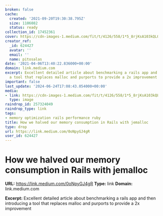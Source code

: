 ```yaml
---
broken: false
cache:
  created: '2021-09-20T19:30:38.795Z'
  size: 1106082
  status: ready
collection_id: 17452361
cover: https://cdn-images-1.medium.com/fit/t/4126/558/1*5_8rjKsA103kQL0yWb49Xw.png
creator_ref:
  _id: 624427
  avatar: ''
  email: ''
  name: pitosalas
date: '2021-04-06T13:40:22.836000+00:00'
domain: link.medium.com
excerpt: Excellent detailed article about benchmarking a rails app and then introducing
  a tool that replaces malloc and purports to provide a 2x improvement
important: false
last_update: '2024-06-24T17:08:43.054000+00:00'
media:
- link: https://cdn-images-1.medium.com/fit/t/4126/558/1*5_8rjKsA103kQL0yWb49Xw.png
  type: image
raindrop_id: 257324049
raindrop_type: link
tags:
- memory optimization rails performance ruby
title: How we halved our memory consumption in Rails with jemalloc
type: drop
url: https://link.medium.com/0oNpyGJ4gR
user_id: 624427
---
```


# How we halved our memory consumption in Rails with jemalloc

**URL:** https://link.medium.com/0oNpyGJ4gR
**Type:** link
**Domain:** link.medium.com

**Excerpt:** Excellent detailed article about benchmarking a rails app and then introducing a tool that replaces malloc and purports to provide a 2x improvement
